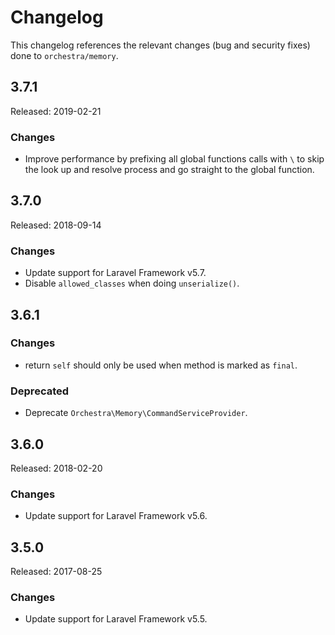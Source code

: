 # Changelog

This changelog references the relevant changes (bug and security fixes) done to `orchestra/memory`.

## 3.7.1

Released: 2019-02-21

### Changes

* Improve performance by prefixing all global functions calls with `\` to skip the look up and resolve process and go straight to the global function.

## 3.7.0

Released: 2018-09-14

### Changes

* Update support for Laravel Framework v5.7.
* Disable `allowed_classes` when doing `unserialize()`. 

## 3.6.1

### Changes

* return `self` should only be used when method is marked as `final`.

### Deprecated

* Deprecate `Orchestra\Memory\CommandServiceProvider`.

## 3.6.0

Released: 2018-02-20

### Changes

* Update support for Laravel Framework v5.6.

## 3.5.0

Released: 2017-08-25

### Changes

* Update support for Laravel Framework v5.5.
